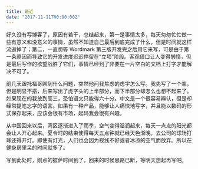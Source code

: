 ```yaml
---
title: 最近
date: "2017-11-11T00:00:00Z"
---
```


好久没有写博客了，原因有若干，总结起来，第一是事情太多，每天匆匆忙忙做一些有意义和没意义的事情，虽然不知道自己最后到底完成了什么，但是时间就这样流逝掉了；第二，一直想等 Wordmark 第三版开发完之后用它来写，可是由于第一条原因而导致它的开发进度迟迟停留在“立项”阶段。客观借口让人变得懒惰，但是最后写作的欲望战胜了它们，事情已经到了非要在一片空白的文档上打字才能解决不可了。

前几天跟托福哥聊到什么问题，突然他问我焦虑的虑字怎么写。我先写了一个率，但是明显不搭，后来写出了虎字头的上半部分，而下半部分却怎么也想不起来了。如果现在的我放到高三，恐怕语文只能得六十分。中文是一个很容易辨认，但是却经常提笔忘字的语言。如果有一种产品，能够让人痛快地写字，并且能以数码的形式保存起来，应该会很有市场，起码我会很有兴趣。

从中国回来以后，湾区逐渐进入了雨季，空气变得湿润起来，每天一点点的阳光都会让人开心起来。夏令时的结束使得每天五点钟就已经天色渐晚，去公司的球场打球还得开灯。即使有灯光，人们也会因为视线不好或者冰凉的空气而放弃。所以在健身房里呆的时间就多了。

写到此处时，刚点的披萨时间到了，回来的时候思路已断，等明天想起再写吧。
